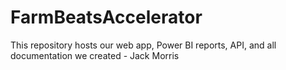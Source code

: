 # FarmBeatsAccelerator
This repository hosts our web app, Power BI reports, API, and all documentation we created - Jack Morris
